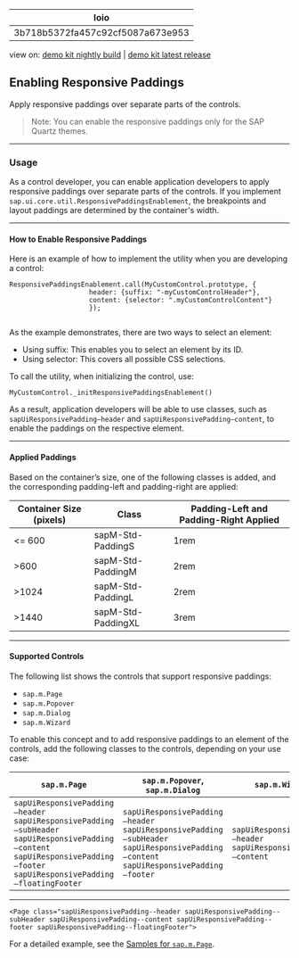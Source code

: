 <!-- loio3b718b5372fa457c92cf5087a673e953 -->

| loio |
| -----|
| 3b718b5372fa457c92cf5087a673e953 |

<div id="loio">

view on: [demo kit nightly build](https://openui5nightly.hana.ondemand.com/#/topic/3b718b5372fa457c92cf5087a673e953) | [demo kit latest release](https://openui5.hana.ondemand.com/#/topic/3b718b5372fa457c92cf5087a673e953)</div>

## Enabling Responsive Paddings

Apply responsive paddings over separate parts of the controls.

> Note:
> You can enable the responsive paddings only for the SAP Quartz themes.
> 
> 

***

<a name="loio3b718b5372fa457c92cf5087a673e953__section_d2f_1pv_jjb"/>

### Usage

As a control developer, you can enable application developers to apply responsive paddings over separate parts of the controls. If you implement `sap.ui.core.util.ResponsivePaddingsEnablement`, the breakpoints and layout paddings are determined by the container's width.

***

#### How to Enable Responsive Paddings

Here is an example of how to implement the utility when you are developing a control:

```
ResponsivePaddingsEnablement.call(MyCustomControl.prototype, {
					header: {suffix: "-myCustomControlHeader"},
					content: {selector: ".myCustomControlContent"}
					});
				
```

As the example demonstrates, there are two ways to select an element:

-   Using suffix: This enables you to select an element by its ID.
-   Using selector: This covers all possible CSS selections.

To call the utility, when initializing the control, use:

```
MyCustomControl._initResponsivePaddingsEnablement()
```

As a result, application developers will be able to use classes, such as `sapUiResponsivePadding—header` and `sapUiResponsivePadding—content`, to enable the paddings on the respective element.

***

#### Applied Paddings

Based on the container’s size, one of the following classes is added, and the corresponding padding-left and padding-right are applied:

|Container Size \(pixels\)|Class|Padding-Left and Padding-Right Applied|
|-------------------------|-----|--------------------------------------|
|<= 600|sapM-Std-PaddingS|1rem|
|\>600|sapM-Std-PaddingM|2rem|
|\>1024|sapM-Std-PaddingL|2rem|
|\>1440|sapM-Std-PaddingXL|3rem|

***

#### Supported Controls

The following list shows the controls that support responsive paddings:

-   `sap.m.Page`
-   `sap.m.Popover`
-   `sap.m.Dialog`
-   `sap.m.Wizard`

To enable this concept and to add responsive paddings to an element of the controls, add the following classes to the controls, depending on your use case:

|`sap.m.Page`|`sap.m.Popover`, `sap.m.Dialog`|`sap.m.Wizard`|
|------------|-------------------------------|--------------|
| `sapUiResponsivePadding—header` `sapUiResponsivePadding—subHeader` `sapUiResponsivePadding—content` `sapUiResponsivePadding—footer` `sapUiResponsivePadding—floatingFooter` | `sapUiResponsivePadding—header` `sapUiResponsivePadding—subHeader` `sapUiResponsivePadding—content` `sapUiResponsivePadding—footer` | `sapUiResponsivePadding—header` `sapUiResponsivePadding—content` |

***

```
<Page class="sapUiResponsivePadding--header sapUiResponsivePadding--subHeader sapUiResponsivePadding--content sapUiResponsivePadding--footer sapUiResponsivePadding--floatingFooter">
```

For a detailed example, see the [Samples for `sap.m.Page`](https://openui5.hana.ondemand.com/#/entity/sap.m.Page). 

